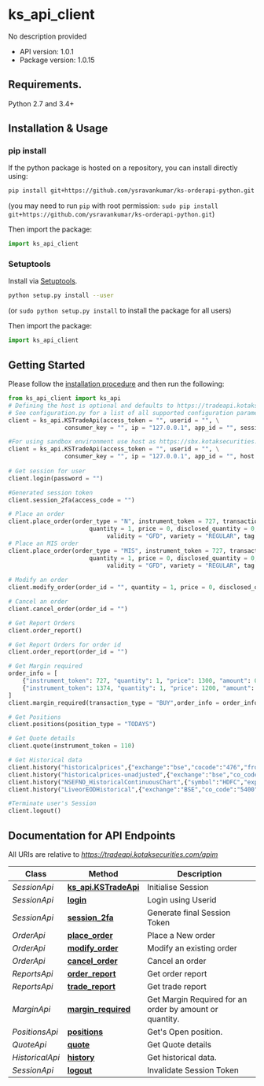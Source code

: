 # ks_api_client
No description provided

- API version: 1.0.1
- Package version: 1.0.15

## Requirements.

Python 2.7 and 3.4+

## Installation & Usage
### pip install

If the python package is hosted on a repository, you can install directly using:

```sh
pip install git+https://github.com/ysravankumar/ks-orderapi-python.git
```
(you may need to run `pip` with root permission: `sudo pip install git+https://github.com/ysravankumar/ks-orderapi-python.git`)

Then import the package:
```python
import ks_api_client
```

### Setuptools

Install via [Setuptools](http://pypi.python.org/pypi/setuptools).

```sh
python setup.py install --user
```
(or `sudo python setup.py install` to install the package for all users)

Then import the package:
```python
import ks_api_client
```

## Getting Started

Please follow the [installation procedure](#installation--usage) and then run the following:

```python
from ks_api_client import ks_api
# Defining the host is optional and defaults to https://tradeapi.kotaksecurities.com/apim
# See configuration.py for a list of all supported configuration parameters.
client = ks_api.KSTradeApi(access_token = "", userid = "", \
                consumer_key = "", ip = "127.0.0.1", app_id = "", session_token = "")

#For using sandbox environment use host as https://sbx.kotaksecurities.com/apim
client = ks_api.KSTradeApi(access_token = "", userid = "", \
                consumer_key = "", ip = "127.0.0.1", app_id = "", host = "https://sbx.kotaksecurities.com/apim")
		
# Get session for user
client.login(password = "")

#Generated session token
client.session_2fa(access_code = "")

# Place an order
client.place_order(order_type = "N", instrument_token = 727, transaction_type = "BUY",\
                       quantity = 1, price = 0, disclosed_quantity = 0, trigger_price = 0,\
                            validity = "GFD", variety = "REGULAR", tag = "string")
# Place an MIS order
client.place_order(order_type = "MIS", instrument_token = 727, transaction_type = "BUY",\
                       quantity = 1, price = 0, disclosed_quantity = 0, trigger_price = 0,\
                            validity = "GFD", variety = "REGULAR", tag = "string")			    
						
# Modify an order
client.modify_order(order_id = "", quantity = 1, price = 0, disclosed_quantity = 0, trigger_price = 0, validity = "GFD")

# Cancel an order
client.cancel_order(order_id = "")

# Get Report Orders
client.order_report()

# Get Report Orders for order id
client.order_report(order_id = "")

# Get Margin required
order_info = [
    {"instrument_token": 727, "quantity": 1, "price": 1300, "amount": 0, "trigger_price": 1190},
    {"instrument_token": 1374, "quantity": 1, "price": 1200, "amount": 0, "trigger_price": 1150}
]
client.margin_required(transaction_type = "BUY",order_info = order_info)

# Get Positions
client.positions(position_type = "TODAYS")

# Get Quote details
client.quote(instrument_token = 110)

# Get Historical data
client.history("historicalprices",{"exchange":"bse","cocode":"476","fromdate":"01-jan-2014","todate":"08-oct-2015"})
client.history("historicalprices-unadjusted",{"exchange":"bse","co_code":"476","date":"16-Jun-2016"})
client.history("NSEFNO_HistoricalContinuousChart",{"symbol":"HDFC","expiry type": "near"})
client.history("LiveorEODHistorical",{"exchange":"BSE","co_code":"5400","period":"Y","cnt":"3"})

#Terminate user's Session
client.logout()
```
## Documentation for API Endpoints

All URIs are relative to *https://tradeapi.kotaksecurities.com/apim*

Class | Method | Description
------------ | ------------- | -------------
*SessionApi* | [**ks_api.KSTradeApi**](docs/SessionApi.md#session_init) | Initialise Session
*SessionApi* | [**login**](docs/SessionApi.md#login) | Login using Userid
*SessionApi* | [**session_2fa**](docs/SessionApi.md#session_2fa) | Generate final Session Token
*OrderApi* | [**place_order**](docs/OrderApi.md#place_order) | Place a New order
*OrderApi* | [**modify_order**](docs/OrderApi.md#modify_order) | Modify an existing order
*OrderApi* | [**cancel_order**](docs/OrderApi.md#cancel_order) | Cancel an order
*ReportsApi* | [**order_report**](docs/ReportsApi.md#order_report) | Get order report
*ReportsApi* | [**trade_report**](docs/ReportsApi.md#trade_report) | Get trade report
*MarginApi* | [**margin_required**](docs/MarginApi.md#margin_required) | Get Margin Required for an order by amount or quantity.
*PositionsApi* | [**positions**](docs/PositionsApi.md#positions) | Get&#39;s Open position.
*QuoteApi* | [**quote**](docs/QuoteApi.md#quote_details) | Get Quote details
*HistoricalApi* | [**history**](docs/HistoricalApi.md#history) | Get historical data.
*SessionApi* | [**logout**](docs/SessionApi.md#logout) | Invalidate Session Token






